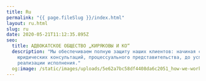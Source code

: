 ```yaml
---
title: Ru
permalink: "{{ page.fileSlug }}/index.html"
layout: ru.html
slug: ru
date: 2020-05-21T11:12:35.895Z
seo:
  title: АДВОКАТСКОЕ ОБЩЕСТВО „КИРЯКОВЫ И КО“
  description: "Мы обеспечиваем полную защиту наших клиентов: начиная с
    юридических консультаций, процессуального представительства, до успешной
    реализации исполнения."
  og:image: /static/images/uploads/5e62a7bc58df4408da6c2051_how-we-work-p-1600.jpeg
---
```


